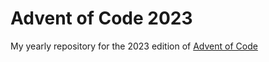 # Advent of Code 2023

My yearly repository for the 2023 edition of [Advent of Code](https://adventofcode.com)
